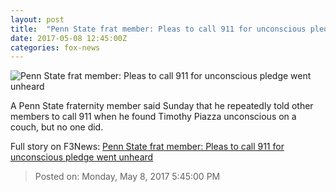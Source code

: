 ```yaml
---
layout: post
title:  "Penn State frat member: Pleas to call 911 for unconscious pledge went unheard"
date: 2017-05-08 12:45:00Z
categories: fox-news
---
```


![Penn State frat member: Pleas to call 911 for unconscious pledge went unheard](http://a57.foxnews.com/images.foxnews.com/content/fox-news/us/2017/05/08/penn-state-frat-member-pleas-to-call-911-for-unconscious-pledge-went-unheard/_jcr_content/par/featured_image/media-0.img.jpg/0/0/1494227371435.jpg?ve=1)

A Penn State fraternity member said Sunday that he repeatedly told other members to call 911 when he found Timothy Piazza unconscious on a couch, but no one did.


Full story on F3News: [Penn State frat member: Pleas to call 911 for unconscious pledge went unheard](http://www.f3nws.com/n/DUvas)

> Posted on: Monday, May 8, 2017 5:45:00 PM
